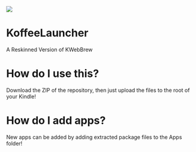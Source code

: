 <img src="https://avatars.githubusercontent.com/u/127075744?s=200&v=4"> 

# KoffeeLauncher
A Reskinned Version of KWebBrew
<br>
<h1>How do I use this?</h1>
Download the ZIP of the repository, then just upload the files to the root of your Kindle!
<br>
<h1>How do I add apps?</h1>
New apps can be added by adding extracted package files to the Apps folder!
